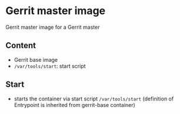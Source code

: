 # Gerrit master image

Gerrit master image for a Gerrit master

## Content

* Gerrit base image
* `/var/tools/start`: start script

## Start

* starts the container via start script `/var/tools/start` (definition of
Entrypoint is inherited from gerrit-base container)